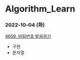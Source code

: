 # Algorithm_Learn
### 2022-10-04 (화)
[4659. 비밀번호 발음하기](https://www.acmicpc.net/problem/4659)
- 구현
- 문자열
